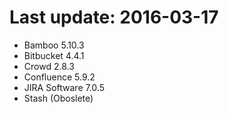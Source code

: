 # Last update: 2016-03-17

- Bamboo 5.10.3
- Bitbucket 4.4.1
- Crowd 2.8.3
- Confluence 5.9.2
- JIRA Software 7.0.5
- Stash (Oboslete)
